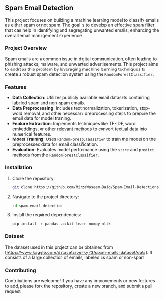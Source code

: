 ## Spam Email Detection

This project focuses on building a machine learning model to classify emails as either spam or not spam. The goal is to develop an effective spam filter that can help in identifying and segregating unwanted emails, enhancing the overall email management experience.

### Project Overview

Spam emails are a common issue in digital communication, often leading to phishing attacks, malware, and unwanted advertisements. This project aims to address this problem by leveraging machine learning techniques to create a robust spam detection system using the `RandomForestClassifier`.

### Features

- **Data Collection**: Utilizes publicly available email datasets containing labeled spam and non-spam emails.
- **Data Preprocessing**: Includes text normalization, tokenization, stop-word removal, and other necessary preprocessing steps to prepare the email data for model training.
- **Feature Extraction**: Implements techniques like TF-IDF, word embeddings, or other relevant methods to convert textual data into numerical features.
- **Model Training**: Uses `RandomForestClassifier` to train the model on the preprocessed data for email classification.
- **Evaluation**: Evaluates model performance using the `score` and `predict` methods from the `RandomForestClassifier`.

### Installation

1. Clone the repository:
   ```bash
   git clone https://github.com/MirzaWaseem-Baig/Spam-Email-Detections.git
   ```
2. Navigate to the project directory:
   ```bash
   cd spam-email-detection
   ```
3. Install the required dependencies:
   ```bash
   pip install -r pandas scikit-learn numpy nltk
   ```

### Dataset

The dataset used in this project can be obtained from [https://www.kaggle.com/datasets/venky73/spam-mails-dataset/data]. It consists of a large collection of emails, labeled as spam or non-spam.

### Contributing

Contributions are welcome! If you have any improvements or new features to add, please fork the repository, create a new branch, and submit a pull request.
